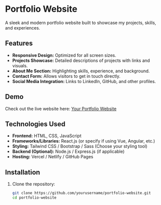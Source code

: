 # Portfolio Website

A sleek and modern portfolio website built to showcase my projects, skills, and experiences.

## Features

- **Responsive Design:** Optimized for all screen sizes.
- **Projects Showcase:** Detailed descriptions of projects with links and visuals.
- **About Me Section:** Highlighting skills, experience, and background.
- **Contact Form:** Allows visitors to get in touch directly.
- **Social Media Integration:** Links to LinkedIn, GitHub, and other profiles.

## Demo

Check out the live website here: [Your Portfolio Website](https://yourwebsite.com)

## Technologies Used

- **Frontend:** HTML, CSS, JavaScript
- **Frameworks/Libraries:** React.js (or specify if using Vue, Angular, etc.)
- **Styling:** Tailwind CSS / Bootstrap / Sass (Choose your styling tool)
- **Backend (Optional):** Node.js / Express.js (if applicable)
- **Hosting:** Vercel / Netlify / GitHub Pages

## Installation

1. Clone the repository:
   ```bash
   git clone https://github.com/yourusername/portfolio-website.git
   cd portfolio-website
